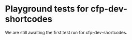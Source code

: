 # Playground tests for cfp-dev-shortcodes
We are still awaiting the first test run for cfp-dev-shortcodes.
